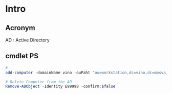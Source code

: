 # Intro

## Acronym
AD : Active Directory

## cmdlet PS
````PowerShell
#
add-computer -domainName vino -ouPaht "ou=workstation,dc=vino,dc=mosva,dc=rus" -credendial admin@vino
````
````PowerShell
# Delete Computer from the AD
Remove-ADObject -Identity E99998 -confirm:$false
````

